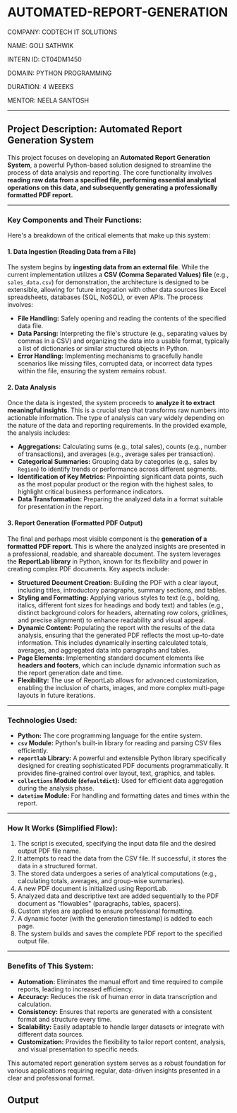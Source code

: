 # AUTOMATED-REPORT-GENERATION

COMPANY: CODTECH IT SOLUTIONS

NAME: GOLI SATHWIK

INTERN ID: CT04DM1450

DOMAIN: PYTHON PROGRAMMING

DURATION: 4 WEEEKS

MENTOR: NEELA SANTOSH

---

## Project Description: Automated Report Generation System

This project focuses on developing an **Automated Report Generation System**, a powerful Python-based solution designed to streamline the process of data analysis and reporting. The core functionality involves **reading raw data from a specified file, performing essential analytical operations on this data, and subsequently generating a professionally formatted PDF report.**

---

### Key Components and Their Functions:

Here's a breakdown of the critical elements that make up this system:

#### 1. Data Ingestion (Reading Data from a File)
The system begins by **ingesting data from an external file**. While the current implementation utilizes a **CSV (Comma Separated Values) file** (e.g., `sales_data.csv`) for demonstration, the architecture is designed to be extensible, allowing for future integration with other data sources like Excel spreadsheets, databases (SQL, NoSQL), or even APIs. The process involves:
* **File Handling:** Safely opening and reading the contents of the specified data file.
* **Data Parsing:** Interpreting the file's structure (e.g., separating values by commas in a CSV) and organizing the data into a usable format, typically a list of dictionaries or similar structured objects in Python.
* **Error Handling:** Implementing mechanisms to gracefully handle scenarios like missing files, corrupted data, or incorrect data types within the file, ensuring the system remains robust.

#### 2. Data Analysis
Once the data is ingested, the system proceeds to **analyze it to extract meaningful insights**. This is a crucial step that transforms raw numbers into actionable information. The type of analysis can vary widely depending on the nature of the data and reporting requirements. In the provided example, the analysis includes:
* **Aggregations:** Calculating sums (e.g., total sales), counts (e.g., number of transactions), and averages (e.g., average sales per transaction).
* **Categorical Summaries:** Grouping data by categories (e.g., sales by `Region`) to identify trends or performance across different segments.
* **Identification of Key Metrics:** Pinpointing significant data points, such as the most popular product or the region with the highest sales, to highlight critical business performance indicators.
* **Data Transformation:** Preparing the analyzed data in a format suitable for presentation in the report.

#### 3. Report Generation (Formatted PDF Output)
The final and perhaps most visible component is the **generation of a formatted PDF report**. This is where the analyzed insights are presented in a professional, readable, and shareable document. The system leverages the **ReportLab library** in Python, known for its flexibility and power in creating complex PDF documents. Key aspects include:
* **Structured Document Creation:** Building the PDF with a clear layout, including titles, introductory paragraphs, summary sections, and tables.
* **Styling and Formatting:** Applying various styles to text (e.g., bolding, italics, different font sizes for headings and body text) and tables (e.g., distinct background colors for headers, alternating row colors, gridlines, and precise alignment) to enhance readability and visual appeal.
* **Dynamic Content:** Populating the report with the results of the data analysis, ensuring that the generated PDF reflects the most up-to-date information. This includes dynamically inserting calculated totals, averages, and aggregated data into paragraphs and tables.
* **Page Elements:** Implementing standard document elements like **headers and footers**, which can include dynamic information such as the report generation date and time.
* **Flexibility:** The use of ReportLab allows for advanced customization, enabling the inclusion of charts, images, and more complex multi-page layouts in future iterations.

---

### Technologies Used:

* **Python:** The core programming language for the entire system.
* **`csv` Module:** Python's built-in library for reading and parsing CSV files efficiently.
* **`reportlab` Library:** A powerful and extensible Python library specifically designed for creating sophisticated PDF documents programmatically. It provides fine-grained control over layout, text, graphics, and tables.
* **`collections` Module (`defaultdict`):** Used for efficient data aggregation during the analysis phase.
* **`datetime` Module:** For handling and formatting dates and times within the report.

---

### How It Works (Simplified Flow):

1.  The script is executed, specifying the input data file and the desired output PDF file name.
2.  It attempts to read the data from the CSV file. If successful, it stores the data in a structured format.
3.  The stored data undergoes a series of analytical computations (e.g., calculating totals, averages, and group-wise summaries).
4.  A new PDF document is initialized using ReportLab.
5.  Analyzed data and descriptive text are added sequentially to the PDF document as "flowables" (paragraphs, tables, spacers).
6.  Custom styles are applied to ensure professional formatting.
7.  A dynamic footer (with the generation timestamp) is added to each page.
8.  The system builds and saves the complete PDF report to the specified output file.

---

### Benefits of This System:

* **Automation:** Eliminates the manual effort and time required to compile reports, leading to increased efficiency.
* **Accuracy:** Reduces the risk of human error in data transcription and calculation.
* **Consistency:** Ensures that reports are generated with a consistent format and structure every time.
* **Scalability:** Easily adaptable to handle larger datasets or integrate with different data sources.
* **Customization:** Provides the flexibility to tailor report content, analysis, and visual presentation to specific needs.

This automated report generation system serves as a robust foundation for various applications requiring regular, data-driven insights presented in a clear and professional format.

## Output

